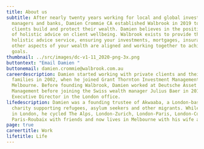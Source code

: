 ```yaml
---
title: About us
subtitle: After nearly twenty years working for local and global investment
  managers and banks, Damien Crommie CA established Walbrook in 2019 to help
  clients build and protect their wealth. Damien believes in the positive impact
  of holistic advice on client wellbeing. Walbrook exists to provide this
  holistic advice service, ensuring your investments, mortgages, insurance and
  other aspects of your wealth are aligned and working together to achieve your
  goals.
thumbnail: ../src/images/dc-v1-11_2020-png-3x.png
buttontext: "Email Damien "
buttonemail: damien.crommie@walbrook.com.au
careerdescription: Damien started working with private clients and their
  families in 2002, when he joined Grant Thornton Investment Management in
  Melbourne. Before founding Walbrook, Damien worked at Deutsche Asset & Wealth
  Management before joining the Swiss wealth manager Julius Baer in 2015 as an
  Executive Director in the London office.
lifedescription: Damien was a founding trustee of Akwaaba, a London-based
  charity supporting refugees, asylum seekers and other migrants. While working
  in London, he cycled The Alps, London-Zurich, London-Paris, London-Cologne and
  Paris-Roubaix with friends and now lives in Melbourne with his wife and son.
page: true
careertitle: Work
lifetitle: Life
---
```

